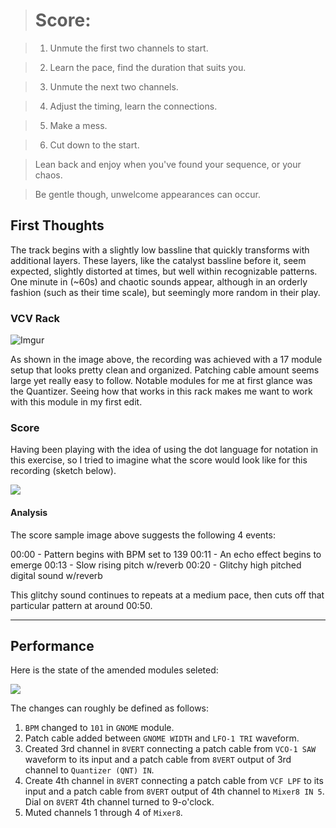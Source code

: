 ># Score:

>1. Unmute the first two channels to start.

>2. Learn the pace, find the duration that suits you.

>3. Unmute the next two channels.

>4. Adjust the timing, learn the connections.

>5. Make a mess.

>6. Cut down to the start.

>Lean back and enjoy when you've found your sequence, or your chaos.

>Be gentle though, unwelcome appearances can occur.


## First Thoughts

The track begins with a slightly low bassline that quickly transforms with additional layers.  These layers, like the catalyst bassline before it, seem expected, slightly distorted at times, but well within recognizable patterns.  One minute in (~60s) and chaotic sounds appear, although in an orderly fashion (such as their time scale), but seemingly more random in their play.

### VCV Rack

![Imgur](https://i.imgur.com/KJp0kVZ.png)

As shown in the image above, the recording was achieved with a 17 module setup that looks pretty clean and organized.  Patching cable amount seems large yet really easy to follow.  Notable modules for me at first glance was the Quantizer. Seeing how that works in this rack makes me want to work with this module in my first edit.

### Score

Having been playing with the idea of using the dot language for notation in this exercise, so I tried to imagine what the score would look like for this recording (sketch below).


![](https://i.imgur.com/2icic2r.png)


#### Analysis

The score sample image above suggests the following 4 events:

00:00 - Pattern begins with BPM set to 139
00:11 - An echo effect begins to emerge
00:13 - Slow rising pitch w/reverb
00:20 - Glitchy high pitched digital sound w/reverb

This glitchy sound continues to repeats at a medium pace, then cuts off that particular pattern at around 00:50.

---

## Performance

Here is the state of the amended modules seleted:

![](https://i.imgur.com/0eFzkGQ.png)

The changes can roughly be defined as follows:

1. `BPM` changed to `101` in `GNOME` module.
2. Patch cable added between `GNOME WIDTH` and `LFO-1 TRI` waveform.
3. Created 3rd channel in `8VERT` connecting a patch cable from `VCO-1 SAW` waveform to its input and a patch cable from `8VERT` output of 3rd channel to `Quantizer (QNT) IN`.
4. Create 4th channel in `8VERT` connecting a patch cable from `VCF LPF` to its input and a patch cable from `8VERT` output of 4th channel to `Mixer8 IN 5`.  Dial on `8VERT` 4th channel turned to 9-o'clock.
5. Muted channels 1 through 4 of `Mixer8`.
